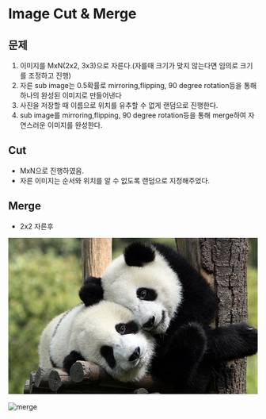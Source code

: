 # Image Cut & Merge

## 문제
1. 이미지를 MxN(2x2, 3x3)으로 자른다.(자를때 크기가 맞지 않는다면 임의로 크기를 조정하고 진행)
2. 자른 sub image는 0.5확률로 mirroring,flipping, 90 degree rotation등을 통해 하나의 완성된 이미지로 만들어낸다
3. 사진을 저장할 때 이름으로 위치를 유추할 수 없게 랜덤으로 진행한다.
4. sub image를 mirroring,flipping, 90 degree rotation등을 통해 merge하여 자연스러운 이미지를 완성한다. 

## Cut 
- MxN으로 진행하였음. 
- 자른 이미지는 순서와 위치를 알 수 없도록 랜덤으로 지정해주었다. 

## Merge 
- 2x2 자른후 

![원본사진](https://github.com/yyeseull/Assignment/blob/main/image_cut_merge/cut_merge_img.jpeg?raw=true)

![merge](https://github.com/yyeseull/Assignment/assets/102211628/c4cc802f-c662-49c4-8be7-8fac12831b44)